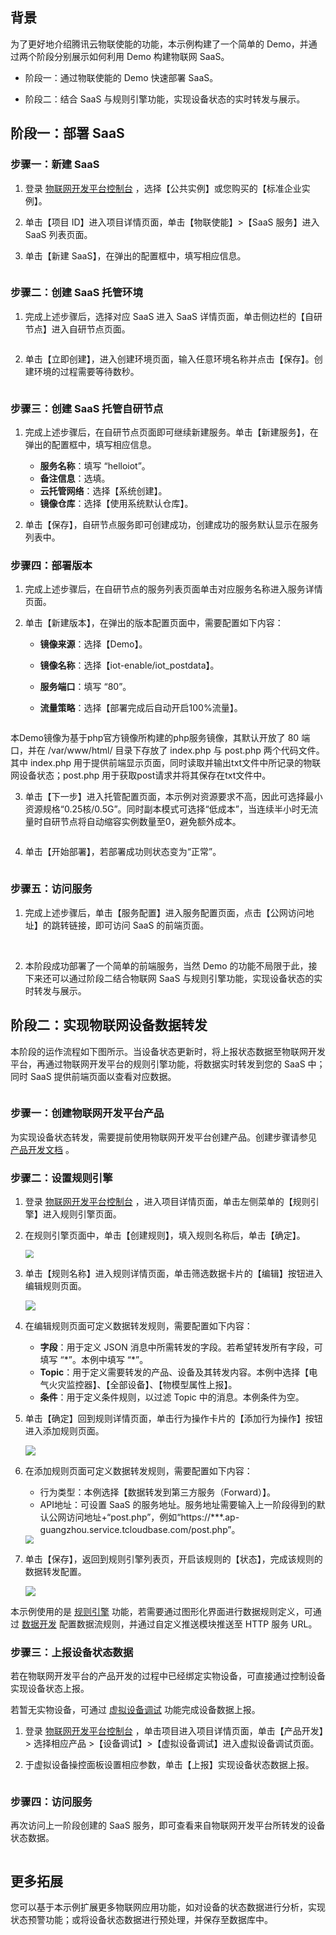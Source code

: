## 背景

为了更好地介绍腾讯云物联使能的功能，本示例构建了一个简单的 Demo，并通过两个阶段分别展示如何利用 Demo 构建物联网 SaaS。

- 阶段一：通过物联使能的 Demo 快速部署 SaaS。

- 阶段二：结合 SaaS 与规则引擎功能，实现设备状态的实时转发与展示。

## 阶段一：部署 SaaS

### 步骤一：新建 SaaS 

1. 登录 [物联网开发平台控制台](https://console.cloud.tencent.com/iotexplorer) ，选择【公共实例】或您购买的【标准企业实例】。

2. 单击【项目 ID】进入项目详情页面，单击【物联使能】>【SaaS 服务】进入 SaaS 列表页面。

3. 单击【新建 SaaS】，在弹出的配置框中，填写相应信息。

   <img src="https://main.qcloudimg.com/raw/723b6e44a63762ca4accbbc6a0a539ce.png" alt="" style=" zoom: 80%;" />

### 步骤二：创建 SaaS 托管环境

1. 完成上述步骤后，选择对应 SaaS 进入 SaaS 详情页面，单击侧边栏的【自研节点】进入自研节点页面。

   <img src="https://main.qcloudimg.com/raw/83f8cb327a61fab7a6a3ad093d8f9ef7.png" alt="" style="" />

2. 单击【立即创建】，进入创建环境页面，输入任意环境名称并点击【保存】。创建环境的过程需要等待数秒。

   <img src="https://main.qcloudimg.com/raw/e5f45b0ade325b2e7567490d1abaa39c.png" alt="" style="zoom: 80%;" />

### 步骤三：创建 SaaS 托管自研节点

1. 完成上述步骤后，在自研节点页面即可继续新建服务。单击【新建服务】，在弹出的配置框中，填写相应信息。

   - **服务名称**：填写 “helloiot”。
   - **备注信息**：选填。
   - **云托管网络**：选择【系统创建】。
   - **镜像仓库**：选择【使用系统默认仓库】。

   <img src="https://main.qcloudimg.com/raw/addea7e61bd1e153076086a8ae4ebd1d.png" alt="" style="zoom: 80%;" />

2. 单击【保存】，自研节点服务即可创建成功，创建成功的服务默认显示在服务列表中。

### 步骤四：部署版本

1. 完成上述步骤后，在自研节点的服务列表页面单击对应服务名称进入服务详情页面。

2. 单击【新建版本】，在弹出的版本配置页面中，需要配置如下内容：

   - **镜像来源**：选择【Demo】。

   - **镜像名称**：选择【iot-enable/iot_postdata】。
   - **服务端口**：填写 “80”。
   - **流量策略**：选择【部署完成后自动开启100%流量】。

   <img src="https://main.qcloudimg.com/raw/49fb36c111dae7beaa32c2f852c799b7.png" alt="" style="zoom: 80%;" />

<dx-alert infotype="explain" title="Demo镜像说明">
本Demo镜像为基于php官方镜像所构建的php服务镜像，其默认开放了 80 端口，并在 /var/www/html/ 目录下存放了 index.php 与 post.php 两个代码文件。其中 index.php 用于提供前端显示页面，同时读取并输出txt文件中所记录的物联网设备状态；post.php 用于获取post请求并将其保存在txt文件中。
</dx-alert>

3. 单击【下一步】进入托管配置页面，本示例对资源要求不高，因此可选择最小资源规格“0.25核/0.5G”。同时副本模式可选择“低成本”，当连续半小时无流量时自研节点将自动缩容实例数量至0，避免额外成本。

   <img src="https://main.qcloudimg.com/raw/f14d913f9646b8acbb921b75f29ce4ae.png" alt="" style="zoom: 80%;" />

4. 单击【开始部署】，若部署成功则状态变为“正常”。

   <img src="https://main.qcloudimg.com/raw/7e95460c23c1d3f4b1cdce449b49449b.png" alt="" style="" />

### 步骤五：访问服务

1. 完成上述步骤后，单击【服务配置】进入服务配置页面，点击【公网访问地址】的跳转链接，即可访问 SaaS 的前端页面。

   <img src="https://main.qcloudimg.com/raw/9e3dabf221344c2c1d70f6d01f946871.jpg" alt="" style="" />

   <img src="https://main.qcloudimg.com/raw/797efd6eef08e688b713ba22ece6b52d.jpg" alt="" style="" />

2. 本阶段成功部署了一个简单的前端服务，当然 Demo 的功能不局限于此，接下来还可以通过阶段二结合物联网 SaaS 与规则引擎功能，实现设备状态的实时转发与展示。

## 阶段二：实现物联网设备数据转发

本阶段的运作流程如下图所示。当设备状态更新时，将上报状态数据至物联网开发平台，再通过物联网开发平台的规则引擎功能，将数据实时转发到您的 SaaS 中；同时 SaaS 提供前端页面以查看对应数据。

<img src="https://main.qcloudimg.com/raw/d3d688cb40424f417bbcf14df45b8a9d.jpg" alt="" style="" />

### 步骤一：创建物联网开发平台产品

为实现设备状态转发，需要提前使用物联网开发平台创建产品。创建步骤请参见 [产品开发文档](https://cloud.tencent.com/document/product/1081/34738) 。

### 步骤二：设置规则引擎

1. 登录 [物联网开发平台控制台](https://console.cloud.tencent.com/iotexplorer) ，进入项目详情页面，单击左侧菜单的【规则引擎】进入规则引擎页面。

2. 在规则引擎页面中，单击【创建规则】，填入规则名称后，单击【确定】。

   <img src="https://main.qcloudimg.com/raw/c23d06c5dd85b8bfd6434c4e71272ece.jpg" style="zoom:80%;" />

3. 单击【规则名称】进入规则详情页面，单击筛选数据卡片的【编辑】按钮进入编辑规则页面。

   ![](https://main.qcloudimg.com/raw/1811b7f8391b268f570ae7a7a37b8234.jpg)

4. 在编辑规则页面可定义数据转发规则，需要配置如下内容：

   - **字段**：用于定义 JSON 消息中所需转发的字段。若希望转发所有字段，可填写 “\*”。本例中填写 “\*”。
   - **Topic**：用于定义需要转发的产品、设备及其转发内容。本例中选择【电气火灾监控器】、【全部设备】、【物模型属性上报】。
   - **条件**：用于定义条件规则，以过滤 Topic 中的消息。本例条件为空。

   <img src="https://main.qcloudimg.com/raw/b375ff74688bd4e5088d18f2d9808326.jpg" alt="" style="zoom: 80%;" />

5. 单击【确定】回到规则详情页面，单击行为操作卡片的【添加行为操作】按钮进入添加规则页面。

   ![](https://main.qcloudimg.com/raw/1244180e1f267f37186a3e21c1b7a33c.jpg)

6. 在添加规则页面可定义数据转发规则，需要配置如下内容：

   - 行为类型：本例选择【数据转发到第三方服务（Forward）】。
   - API地址：可设置 SaaS 的服务地址。服务地址需要输入上一阶段得到的默认公网访问地址+“post.php”，例如“https://***.ap-guangzhou.service.tcloudbase.com/post.php”。

   <img src="https://main.qcloudimg.com/raw/17a1dcf38a22f5e972953fda71629c0c.jpg" style="zoom:80%;" />

7. 单击【保存】，返回到规则引擎列表页，开启该规则的【状态】，完成该规则的数据转发配置。

   ![](https://main.qcloudimg.com/raw/25f30c6bb1bfb92f06fb12bc4e57bdf0.jpg)

本示例使用的是 [规则引擎](https://cloud.tencent.com/document/product/1081/61105) 功能，若需要通过图形化界面进行数据规则定义，可通过 [数据开发](https://cloud.tencent.com/document/product/1081/61138) 配置数据流规则，并通过自定义推送模块推送至 HTTP 服务 URL。

### 步骤三：上报设备状态数据

若在物联网开发平台的产品开发的过程中已经绑定实物设备，可直接通过控制设备实现设备状态上报。

若暂无实物设备，可通过 [虚拟设备调试](https://cloud.tencent.com/document/product/1081/34741) 功能完成设备数据上报。

1. 登录 [物联网开发平台控制台](https://console.cloud.tencent.com/iotexplorer) ，单击项目进入项目详情页面，单击【产品开发】> 选择相应产品 >【设备调试】>【虚拟设备调试】进入虚拟设备调试页面。

2. 于虚拟设备操控面板设置相应参数，单击【上报】实现设备状态数据上报。

   <img src="https://main.qcloudimg.com/raw/54bdaf04974bcbe5acc9f442cf6a2d40.jpg" alt=""  />

### 步骤四：访问服务

再次访问上一阶段创建的 SaaS 服务，即可查看来自物联网开发平台所转发的设备状态数据。

<img src="https://main.qcloudimg.com/raw/8f00ff646cbd493f413abee0b0e9c8cb.jpg" alt=""  />

## 更多拓展

您可以基于本示例扩展更多物联网应用功能，如对设备的状态数据进行分析，实现状态预警功能；或将设备状态数据进行预处理，并保存至数据库中。
